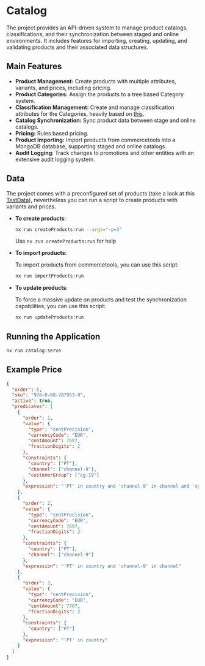 # Catalog

The project provides an API-driven system to manage product catalogs, classifications, and their synchronization between staged and online environments.
It includes features for importing, creating, updating, and validating products and their associated data structures.

## Main Features

- **Product Management:** Create products with multiple attributes, variants, and prices, including pricing.
- **Product Categories:** Assign the products to a tree based Category system.
- **Classification Management:** Create and manage classification attributes for the Categories, heavily based on [this](https://help.sap.com/docs/SAP_COMMERCE/d0224eca81e249cb821f2cdf45a82ace/8b7aa49c86691014ae51c3b0d38cd87b.html#%23).
- **Catalog Synchronization:** Sync product data between stage and online catalogs.
- **Pricing:** Rules based pricing.
- **Product Importing:** Import products from commercetools into a MongoDB database, supporting staged and online catalogs.
- **Audit Logging**: Track changes to promotions and other entities with an extensive audit logging system.

## Data

The project comes with a preconfigured set of products (take a look at this [TestData](src/migrations/development/mig_promotion_00_TestData)), nevertheless you can run a script to create products with variants and prices.

- **To create products**:

  ```bash
  nx run createProducts:run --args="-p=3"
  ```

  Use `nx run createProducts:run` for help

- **To import products**:

  To import products from commercetools, you can use this script:

  ```bash
  nx run importProducts:run
  ```

- **To update products**:

  To force a massive update on products and test the synchronization capabilities, you can use this script:

  ```bash
  nx run updateProducts:run
  ```

## Running the Application

```bash
nx run catalog:serve
```

## Example Price

```json
{
  "order": 5,
  "sku": "978-0-08-787953-9",
  "active": true,
  "predicates": [
    {
      "order": 1,
      "value": {
        "type": "centPrecision",
        "currencyCode": "EUR",
        "centAmount": 7687,
        "fractionDigits": 2
      },
      "constraints": {
        "country": ["PT"],
        "channel": ["channel-9"],
        "customerGroup": ["cg-19"]
      },
      "expression": "'PT' in country and 'channel-9' in channel and 'cg-19' in customerGroup"
    },
    {
      "order": 2,
      "value": {
        "type": "centPrecision",
        "currencyCode": "EUR",
        "centAmount": 7697,
        "fractionDigits": 2
      },
      "constraints": {
        "country": ["PT"],
        "channel": ["channel-9"]
      },
      "expression": "'PT' in country and 'channel-9' in channel"
    },
    {
      "order": 3,
      "value": {
        "type": "centPrecision",
        "currencyCode": "EUR",
        "centAmount": 7707,
        "fractionDigits": 2
      },
      "constraints": {
        "country": ["PT"]
      },
      "expression": "'PT' in country"
    }
  ]
}
```
